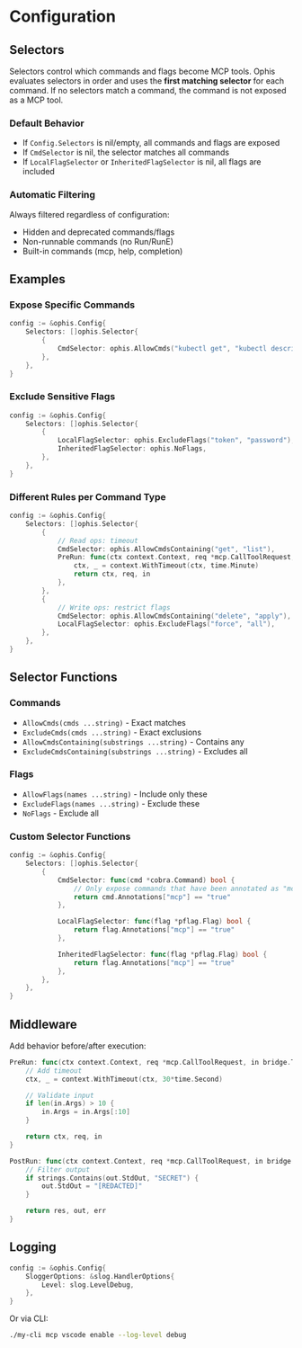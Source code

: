 # Configuration

## Selectors

Selectors control which commands and flags become MCP tools. Ophis evaluates selectors in order and uses the **first matching selector** for each command. If no selectors match a command, the command is not exposed as a MCP tool.

### Default Behavior

- If `Config.Selectors` is nil/empty, all commands and flags are exposed
- If `CmdSelector` is nil, the selector matches all commands
- If `LocalFlagSelector` or `InheritedFlagSelector` is nil, all flags are included

### Automatic Filtering

Always filtered regardless of configuration:

- Hidden and deprecated commands/flags
- Non-runnable commands (no Run/RunE)
- Built-in commands (mcp, help, completion)

## Examples

### Expose Specific Commands

```go
config := &ophis.Config{
    Selectors: []ophis.Selector{
        {
            CmdSelector: ophis.AllowCmds("kubectl get", "kubectl describe"),
        },
    },
}
```

### Exclude Sensitive Flags

```go
config := &ophis.Config{
    Selectors: []ophis.Selector{
        {
            LocalFlagSelector: ophis.ExcludeFlags("token", "password"),
            InheritedFlagSelector: ophis.NoFlags,
        },
    },
}
```

### Different Rules per Command Type

```go
config := &ophis.Config{
    Selectors: []ophis.Selector{
        {
            // Read ops: timeout
            CmdSelector: ophis.AllowCmdsContaining("get", "list"),
            PreRun: func(ctx context.Context, req *mcp.CallToolRequest, in bridge.ToolInput) (context.Context, *mcp.CallToolRequest, bridge.ToolInput) {
                ctx, _ = context.WithTimeout(ctx, time.Minute)
                return ctx, req, in
            },
        },
        {
            // Write ops: restrict flags
            CmdSelector: ophis.AllowCmdsContaining("delete", "apply"),
            LocalFlagSelector: ophis.ExcludeFlags("force", "all"),
        },
    },
}
```

## Selector Functions

### Commands

- `AllowCmds(cmds ...string)` - Exact matches
- `ExcludeCmds(cmds ...string)` - Exact exclusions
- `AllowCmdsContaining(substrings ...string)` - Contains any
- `ExcludeCmdsContaining(substrings ...string)` - Excludes all

### Flags

- `AllowFlags(names ...string)` - Include only these
- `ExcludeFlags(names ...string)` - Exclude these
- `NoFlags` - Exclude all

### Custom Selector Functions

```go
config := &ophis.Config{
    Selectors: []ophis.Selector{
        {
            CmdSelector: func(cmd *cobra.Command) bool {
                // Only expose commands that have been annotated as "mcp"
                return cmd.Annotations["mcp"] == "true"
            },

            LocalFlagSelector: func(flag *pflag.Flag) bool {
                return flag.Annotations["mcp"] == "true"
            },

            InheritedFlagSelector: func(flag *pflag.Flag) bool {
                return flag.Annotations["mcp"] == "true"
            },
        },
    },
}
```

## Middleware

Add behavior before/after execution:

```go
PreRun: func(ctx context.Context, req *mcp.CallToolRequest, in bridge.ToolInput) (context.Context, *mcp.CallToolRequest, bridge.ToolInput) {
    // Add timeout
    ctx, _ = context.WithTimeout(ctx, 30*time.Second)

    // Validate input
    if len(in.Args) > 10 {
        in.Args = in.Args[:10]
    }

    return ctx, req, in
}

PostRun: func(ctx context.Context, req *mcp.CallToolRequest, in bridge.ToolInput, res *mcp.CallToolResult, out bridge.ToolOutput, err error) (*mcp.CallToolResult, bridge.ToolOutput, error) {
    // Filter output
    if strings.Contains(out.StdOut, "SECRET") {
        out.StdOut = "[REDACTED]"
    }

    return res, out, err
}
```

## Logging

```go
config := &ophis.Config{
    SloggerOptions: &slog.HandlerOptions{
        Level: slog.LevelDebug,
    },
}
```

Or via CLI:

```bash
./my-cli mcp vscode enable --log-level debug
```
